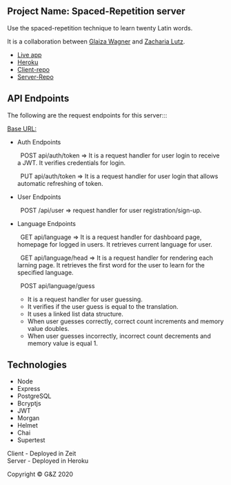 ## Project Name: Spaced-Repetition server

Use the spaced-repetition technique to learn twenty Latin words.

It is a collaboration between [Glaiza Wagner](https://github.com/glaizawagner) and [Zacharia Lutz](https://github.com/zacharialutz).

- [Live app](https://gz-spaced-repetition-app.now.sh)
- [Heroku](https://glaiza-zac-spaced-rep-server.herokuapp.com)
- [Client-repo](https://github.com/thinkful-ei-heron/spaced-repetition_Zac-Glaiza_client)
- [Server-Repo](https://github.com/thinkful-ei-heron/spaced-repetition_Zac-Glaiza_server)

## API Endpoints

The following are the request endpoints for this server:::

[Base URL:](https://glaiza-zac-spaced-rep-server.herokuapp.com/api)

- Auth Endpoints

    &ensp;POST api/auth/token => It is a request handler for user login to receive a JWT. It verifies credentials for login.
                      
    &ensp;PUT api/auth/token => It is a request handler for user login that allows automatic refreshing of token.

- User Endpoints

    &ensp;POST /api/user => request handler for user registration/sign-up.

- Language Endpoints

    &ensp;GET api/language => It is a request handler for dashboard page, homepage for logged in users. It retrieves current language for user.

    &ensp;GET api/language/head => It is a request handler for rendering each larning page. It retrieves the first word for the user to learn for the specified language.

    &ensp;POST api/language/guess 
    - It is a request handler for user guessing. 
    - It verifies if the user guess is equal to the translation. 
    - It uses a linked list data structure.
    - When user guesses correctly, correct count increments and memory value doubles.
    - When user guesses incorrectly, incorrect count decrements and memory value is equal 1.

## Technologies
- Node
- Express
- PostgreSQL
- Bcryptjs
- JWT
- Morgan
- Helmet
- Chai
- Supertest

Client - Deployed in Zeit </br>
Server - Deployed in Heroku 

Copyright © G&Z 2020
